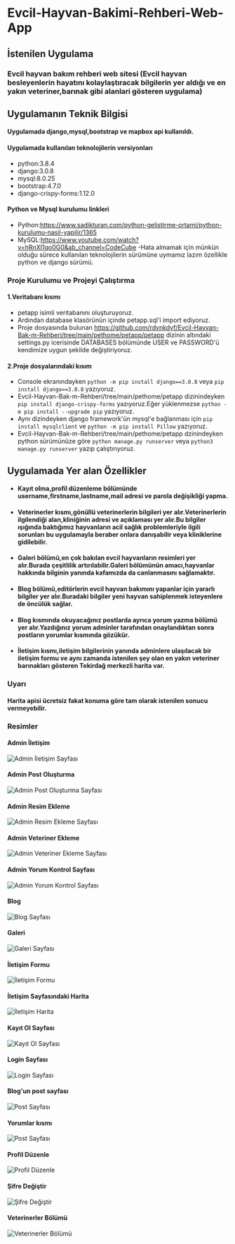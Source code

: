 # Evcil-Hayvan-Bakimi-Rehberi-Web-App
## İstenilen Uygulama 
  ### Evcil hayvan bakım rehberi web sitesi (Evcil hayvan besleyenlerin hayatını kolaylaştıracak bilgilerin yer aldığı ve en yakın veteriner,barınak gibi alanlari gösteren uygulama)

## Uygulamanın Teknik Bilgisi 
#### Uygulamada  django,mysql,bootstrap ve mapbox  api kullanıldı.
#### Uygulamada kullanılan teknolojilerin versiyonları
- python:3.8.4 
- django:3.0.8 
- mysql:8.0.25 
- bootstrap:4.7.0 
- django-crispy-forms:1.12.0
#### Python ve Mysql kurulumu linkleri 
- Python:https://www.sadikturan.com/python-gelistirme-ortami/python-kurulumu-nasil-yapilir/1365
- MySQL:https://www.youtube.com/watch?v=hRnXI1qo0G0&ab_channel=CodeCube
-Hata almamak için münkün olduğu sürece kullanılan teknolojilerin sürümüne uymamız lazım özellikle python ve django sürümü.
### Proje Kurulumu ve Projeyi Çalıştırma
#### 1.Veritabanı kısmı 
 - petapp isimli veritabanını oluşturuyoruz.
 - Ardından  database klasörünün içinde petapp.sql'i import ediyoruz.
 - Proje dosyasında bulunan https://github.com/rdvnkdyf/Evcil-Hayvan-Bak-m-Rehberi/tree/main/pethome/petapp/petapp  dizinin altındaki settings.py icerisinde DATABASES bölümünde   USER ve PASSWORD'ü kendimize uygun şekilde değiştiriyoruz.
#### 2.Proje dosyalarındaki kısım 
  - Console ekranındayken `python -m pip install django==3.0.8` veya `pip install django==3.0.8` yazıyoruz. 
  - Evcil-Hayvan-Bak-m-Rehberi/tree/main/pethome/petapp dizinindeyken `pip install django-crispy-forms` yazıyoruz.Eğer yüklenmezse `python -m pip install --upgrade pip` yazıyoruz.
  - Aynı dizindeyken django framework'ün mysql'e bağlanması için `pip install mysqlclient` ve `python -m pip install Pillow` yazıyoruz. 
  - Evcil-Hayvan-Bak-m-Rehberi/tree/main/pethome/petapp dzinindeyken python sürümünüze göre  `python manage.py runserver`  veya `python3 manage.py runserver` yazıp çalıştırıyoruz.

## Uygulamada Yer alan Özellikler 
* #### Kayıt olma,profil düzenleme bölümünde  username,firstname,lastname,mail adresi ve parola değişikliği yapma.
* #### Veterinerler kısmı,gönüllü veterinerlerin bilgileri yer alır.Veterinerlerin ilgilendiği alan,kliniğinin adresi ve açıklaması yer alır.Bu bilgiler ışığında baktığımız hayvanların acil sağlık problemleriyle ilgili sorunları bu uygulamayla beraber onlara danışabilir veya kliniklerine gidilebilir.
* #### Galeri bölümü,en çok bakılan evcil hayvanların resimleri yer alır.Burada çeşitlilik artırılabilir.Galeri bölümünün amacı,hayvanlar hakkında bilginin yanında kafamızda da canlanmasını sağlamaktır.
* #### Blog bölümü,editörlerin evcil hayvan bakımını yapanlar için yararlı bilgiler yer alır.Buradaki bilgiler yeni hayvan sahiplenmek isteyenlere de öncülük sağlar.
* #### Blog kısmında okuyacağınız postlarda ayrıca yorum yazma bölümü yer alır.Yazdığınız yorum adminler tarafından onaylandıktan sonra postların yorumlar kısmında gözükür.
* #### İletişim kısmı,iletişim bilgilerinin yanında adminlere ulaşılacak bir iletişim formu ve aynı zamanda istenilen şey olan en yakın veteriner barınakları gösteren Tekirdağ merkezli harita var.

### Uyarı 
#### Harita apisi ücretsiz fakat konuma göre tam olarak istenilen sonucu vermeyebilir.

### Resimler
#### Admin İletişim 
![Admin İletişim  Sayfası](https://github.com/rdvnkdyf/Evcil-Hayvan-Bak-m-Rehberi/blob/main/pethome/proje-resimleri/admin_ileti%C5%9Fim.png)
#### Admin Post Oluşturma 
![Admin Post Oluşturma  Sayfası](https://github.com/rdvnkdyf/Evcil-Hayvan-Bak-m-Rehberi/blob/main/pethome/proje-resimleri/admin_post_olusturma.png)
#### Admin Resim Ekleme 
![Admin Resim Ekleme  Sayfası](https://github.com/rdvnkdyf/Evcil-Hayvan-Bak-m-Rehberi/blob/main/pethome/proje-resimleri/admin_resim_ekleme.png)
#### Admin Veteriner Ekleme 
![Admin Veteriner Ekleme  Sayfası](https://github.com/rdvnkdyf/Evcil-Hayvan-Bak-m-Rehberi/blob/main/pethome/proje-resimleri/admin_veteriner_ekleme.png)
#### Admin Yorum Kontrol Sayfası
![Admin Yorum Kontrol  Sayfası](https://github.com/rdvnkdyf/Evcil-Hayvan-Bak-m-Rehberi/blob/main/pethome/proje-resimleri/admin_yorumlar.png)
#### Blog 
![Blog  Sayfası](https://github.com/rdvnkdyf/Evcil-Hayvan-Bak-m-Rehberi/blob/main/pethome/proje-resimleri/blog.png)
#### Galeri 
![Galeri  Sayfası](https://github.com/rdvnkdyf/Evcil-Hayvan-Bak-m-Rehberi/blob/main/pethome/proje-resimleri/galeri.png)
#### İletişim Formu 
![İletişim Formu](https://github.com/rdvnkdyf/Evcil-Hayvan-Bak-m-Rehberi/blob/main/pethome/proje-resimleri/ileti%C5%9Fim_formu.png)
#### İletişim Sayfasındaki Harita
![İletişim Harita](https://github.com/rdvnkdyf/Evcil-Hayvan-Bak-m-Rehberi/blob/main/pethome/proje-resimleri/ileti%C5%9Fim_harita.png)
#### Kayıt Ol Sayfası
![Kayıt Ol Sayfası](https://github.com/rdvnkdyf/Evcil-Hayvan-Bak-m-Rehberi/blob/main/pethome/proje-resimleri/kay%C4%B1tol.png)
#### Login Sayfası
![Login Sayfası](https://github.com/rdvnkdyf/Evcil-Hayvan-Bak-m-Rehberi/blob/main/pethome/proje-resimleri/login.png)
#### Blog'un post sayfası 
![Post Sayfası](https://github.com/rdvnkdyf/Evcil-Hayvan-Bak-m-Rehberi/blob/main/pethome/proje-resimleri/post_yazi.png)
#### Yorumlar kısmı 
![Post Sayfası](https://github.com/rdvnkdyf/Evcil-Hayvan-Bak-m-Rehberi/blob/main/pethome/proje-resimleri/post_yorum.png)
#### Profil Düzenle 
![Profil Düzenle](https://github.com/rdvnkdyf/Evcil-Hayvan-Bak-m-Rehberi/blob/main/pethome/proje-resimleri/profil_d%C3%BCzenle.png)
#### Şifre Değiştir 
![Şifre Değiştir](https://github.com/rdvnkdyf/Evcil-Hayvan-Bak-m-Rehberi/blob/main/pethome/proje-resimleri/sifre_degistir.png)
#### Veterinerler Bölümü
![Veterinerler Bölümü](https://github.com/rdvnkdyf/Evcil-Hayvan-Bak-m-Rehberi/blob/main/pethome/proje-resimleri/veterinerler.png)

